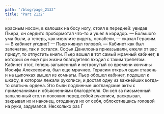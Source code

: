 ```yaml
---
path: "/blog/page_2132"
title: "Part 2132"
---
```


 красным носом, в калошах на босу ногу, стоял в передней: увидав Пьера, он сердито пробормотал что-то и ушел в коридор.
— Большого ума были, а теперь, как изволите видеть, ослабели, — сказал Герасим. — В кабинет угодно? — Пьер кивнул головой. — Кабинет как был запечатан, так и остался. Софья Даниловна приказывали, ежели от вас придут, то отпустить книги.
Пьер вошел в тот самый мрачный кабинет, в который он еще при жизни благодетеля входил с таким трепетом. Кабинет этот, теперь запыленный и нетронутый со времени кончины Иосифа Алексеевича, был еще мрачнее.
Герасим открыл один ставень и на цыпочках вышел из комнаты. Пьер обошел кабинет, подошел к шкафу, в котором лежали рукописи, и достал одну из важнейших когда-то святынь ордена. Это были подлинные шотландские акты с примечаниями и объяснениями благодетеля. Он сел за письменный запыленный стол и положил перед собой рукописи, раскрывал, закрывал их и наконец, отодвинув их от себя, облокотившись головой на руки, задумался.
Несколько раз Г
